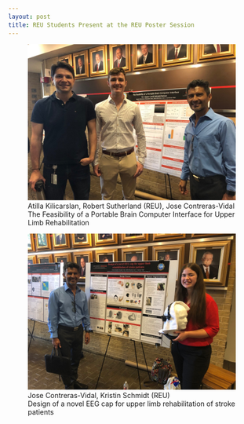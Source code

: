 ```yaml
---
layout: post
title: REU Students Present at the REU Poster Session
---
```

<figure class="post">
<img src="/photos/REU-Poster-1edit.jpg" >
<figcaption>Atilla Kilicarslan, Robert Sutherland (REU), Jose Contreras-Vidal<br>The Feasibility of a Portable Brain Computer Interface for Upper Limb Rehabilitation
</figcaption></figure>
<figure class="rpost">
<img src="/photos/REU-Poster-2.jpg" >
<figcaption>Jose Contreras-Vidal, Kristin Schmidt (REU)<br>Design of a novel EEG cap for upper limb rehabilitation of stroke patients
</figcaption></figure>
